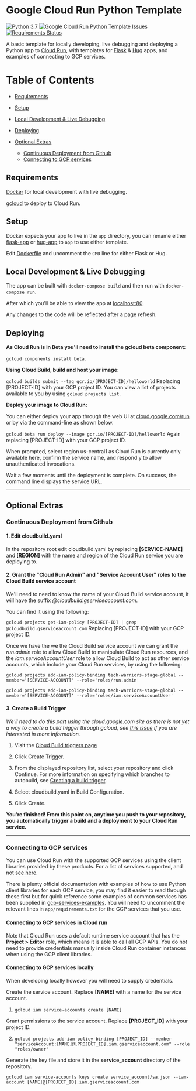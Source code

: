 # Google Cloud Run Python Template
[![Python 3.7](https://img.shields.io/badge/python-3.7-blue.svg)](https://www.python.org/downloads/release/python-370/) [![Google Cloud Run Python Template Issues](https://img.shields.io/github/issues/LUSHDigital/Google-Cloud-Run-Python-Template.svg)](https://github.com/LUSHDigital/Google-Cloud-Run-Python-Template/issues) [![Requirements Status](https://requires.io/github/LUSHDigital/Google-Cloud-Run-Python-Template/requirements.svg?branch=master)](https://requires.io/github/LUSHDigital/Google-Cloud-Run-Python-Template/requirements/?branch=master)

A basic template for locally developing, live debugging and deploying a Python app to [Cloud Run](https://cloud.google.com/run/), with templates for [Flask](http://flask.pocoo.org/) & [Hug](https://www.hug.rest/) apps, and examples of connecting to GCP services.

Table of Contents
=================

   * [Requirements](#requirements)
   * [Setup](#setup)
   * [Local Development &amp; Live Debugging](#local-development--live-debugging)
   * [Deploying](#deploying)

   * [Optional Extras](#optional-extras)
       * [Continuous Deployment from Github](#continuous-deployment-from-github)
       * [Connecting to GCP services](#connecting-to-gcp-services)


## Requirements

[Docker](https://docs.docker.com/install/) for local development with live debugging.

[gcloud](https://cloud.google.com/sdk/install) to deploy to Cloud Run.

## Setup

Docker expects your app to live in the `app` directory, you can rename either [flask-app](flask-app) or [hug-app](hug-app) to `app` to use either template.

Edit [Dockerfile](Dockerfile) and uncomment the `CMD` line for either Flask or Hug.

## Local Development & Live Debugging

The app can be built with `docker-compose build` and then run with `docker-compose run`.

After which you'll be able to view the app at [localhost:80](http://localhost:80/).

Any changes to the code will be reflected after a page refresh.

## Deploying

**As Cloud Run is in Beta you'll need to install the gcloud beta component:**

`gcloud components install beta`.

**Using Cloud Build, build and host your image:**

`gcloud builds submit --tag gcr.io/[PROJECT-ID]/helloworld`
Replacing [PROJECT-ID] with your GCP project ID. You can view a list of projects available to you by using `gcloud projects list`.

**Deploy your image to Cloud Run:**

You can either deploy your app through the web UI at [cloud.google.com/run](https://cloud.google.com/run) or by via the command-line as shown below.

`gcloud beta run deploy --image gcr.io/[PROJECT-ID]/helloworld`
Again replacing [PROJECT-ID] with your GCP project ID.

When prompted, select region us-central1 as Cloud Run is currently only available here, confirm the service name, and respond y to allow unauthenticated invocations.

Wait a few moments until the deployment is complete. On success, the command line displays the service URL.

---

## Optional Extras

### Continuous Deployment from Github

#### 1. Edit cloudbuild.yaml

In the repository root edit cloudbuild.yaml by replacing **[SERVICE-NAME]** and **[REGION]** with the name and region of the Cloud Run service you are deploying to.

#### 2. Grant the "Cloud Run Admin" and "Service Account User" roles to the Cloud Build service account

We'll need to need to know the name of your Cloud Build service account, it will have the suffix *@cloudbuild.gserviceaccount.com*.

You can find it using the following:

`gcloud projects get-iam-policy [PROJECT-ID] | grep @cloudbuild.gserviceaccount.com`
Replacing [PROJECT-ID] with your GCP project ID.

Once we have the we the Cloud Build service account we can grant the *run.admin* role to allow Cloud Build to manipulate Cloud Run resources, and the *iam.serviceAccountUser* role to allow Cloud Build to act as other service accounts, which include your Cloud Run services, by using the following:

 `gcloud projects add-iam-policy-binding tech-warriors-stage-global --member='[SERVICE-ACCOUNT]' --role='roles/run.admin'`

 `gcloud projects add-iam-policy-binding tech-warriors-stage-global --member='[SERVICE-ACCOUNT]' --role='roles/iam.serviceAccountUser'`

#### 3. Create a Build Trigger

*We'll need to do this part using the cloud.google.com site as there is not yet a way to create a build trigger through gcloud, see [this issue](https://github.com/GoogleCloudPlatform/cloud-builders/issues/99) if you are interested in more information.*

1. Visit the [Cloud Build triggers page](https://console.cloud.google.com/cloud-build/triggers)

2. Click Create Trigger.

3. From the displayed repository list, select your repository and click Continue. For more information on specifying which branches to autobuild, see [Creating a build trigger](https://cloud.google.com/cloud-build/docs/running-builds/automate-builds#creating_a_build_triggerr).

4. Select cloudbuild.yaml in Build Configuration.

5. Click Create.

**You're finished! From this point on, anytime you push to your repository, you automatically trigger a build and a deployment to your Cloud Run service.**

---

### Connecting to GCP services

You can use Cloud Run with the supported GCP services using the client libraries provided by these products. For a list of services supported, and not [see here](https://cloud.google.com/run/docs/using-gcp-services#services_and_tools_recommended_for_use).

There is plenty official documentation with examples of how to use Python client libraries for each GCP service, you may find it easier to read through these first but for quick reference some examples of common services has been supplied in [gcp-services-examples](gcp-services-examples). You will need to uncomment the relevant lines in `app/requirements.txt` for the GCP services that you use.

#### Connecting to GCP services in Cloud run

Note that Cloud Run uses a default runtime service account that has the **Project > Editor** role, which means it is able to call all GCP APIs. You do not need to provide credentials manually inside Cloud Run container instances when using the GCP client libraries.

#### Connecting to GCP services locally

When developing locally however you will need to supply credentials.

Create the service account. Replace **[NAME]** with a name for the service account.

1. `gcloud iam service-accounts create [NAME]`

Grant permissions to the service account. Replace **[PROJECT_ID]** with your project ID.

2. `gcloud projects add-iam-policy-binding [PROJECT_ID] --member "serviceAccount:[NAME]@[PROJECT_ID].iam.gserviceaccount.com" --role "roles/owner"`

Generate the key file and store it in the **service_account** directory of the repository.

`gcloud iam service-accounts keys create service_account/sa.json --iam-account [NAME]@[PROJECT_ID].iam.gserviceaccount.com`
